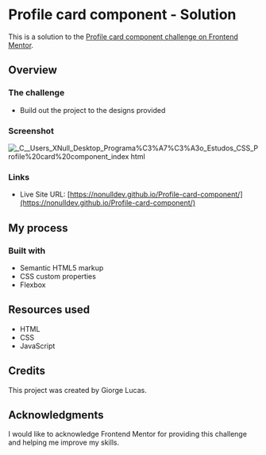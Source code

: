 # Profile card component - Solution

This is a solution to the [Profile card component challenge on Frontend Mentor](https://www.frontendmentor.io/challenges/profile-card-component-cfArpWshJ).

## Overview

### The challenge

- Build out the project to the designs provided

### Screenshot

![_C__Users_XNull_Desktop_Programa%C3%A7%C3%A3o_Estudos_CSS_Profile%20card%20component_index html](https://user-images.githubusercontent.com/97764442/224523214-9ab7d532-bc41-4d9d-89df-0678b01c7c7d.png)

### Links

- Live Site URL: [https://nonulldev.github.io/Profile-card-component/](https://nonulldev.github.io/Profile-card-component/)

## My process

### Built with

- Semantic HTML5 markup
- CSS custom properties
- Flexbox

## Resources used 

- HTML
- CSS
- JavaScript

## Credits 

This project was created by Giorge Lucas.

## Acknowledgments

I would like to acknowledge Frontend Mentor for providing this challenge and helping me improve my skills.
